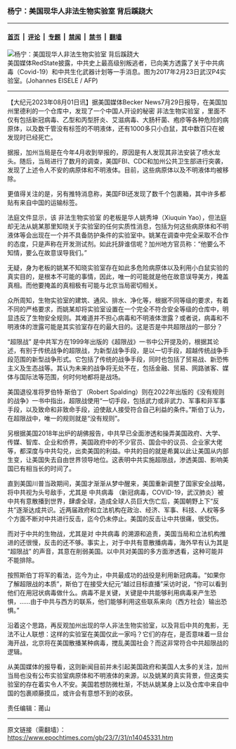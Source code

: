 ### 杨宁：美国现华人非法生物实验室 背后蹊跷大

---

#### [首页](../../../..?n14045331) &nbsp;|&nbsp; [评论](../../../../../epoch-comment?n14045331) &nbsp;|&nbsp; [专题](../../../../../epoch-special?n14045331) &nbsp;|&nbsp; [禁闻](../../../../../epoch-news?n14045331) &nbsp;|&nbsp; [禁书](../../../../../books?n14045331) &nbsp;|&nbsp; [翻墙](https://github.com/gfw-breaker/nogfw/blob/master/README.md?n14045331)


<div><img alt="杨宁：美国现华人非法生物实验室 背后蹊跷大" class="attachment-djy_600_400 size-djy_600_400 wp-post-image" src="https://i.epochtimes.com/assets/uploads/2021/06/id13005000-000_LY8TQ-600x400.jpg"/>
<div class="caption">
 美国媒体RedState披露，中共史上最高级别叛逃者，已向美方透露了关于中共病毒（Covid-19）和中共生化武器计划等一手消息。图为2017年2月23日武汉P4实验室。(Johannes EISELE / AFP)
</div></div><hr/><div class="post_content" id="artbody" itemprop="articleBody">
 <!-- article content begin -->
 <p>
  【大纪元2023年08月01日讯】据美国媒体Becker News7月29日报导，在美国加州里德利的一个仓库中，发现了一个中国人开设的秘密
  <ok href="https://www.epochtimes.com/gb/tag/%E9%9D%9E%E6%B3%95%E7%94%9F%E7%89%A9%E5%AE%9E%E9%AA%8C%E5%AE%A4.html">
   非法生物实验室
  </ok>
  ，里面不仅有包括新冠病毒、乙型和丙型肝炎、艾滋病毒、大肠杆菌、疱疹等各种危险的病原体，以及数千管没有标签的不明液体，还有1000多只小白鼠，其中数百只在被发现时已经死亡。
 </p>
 <p>
  据报，加州当局是在今年4月收到举报的，原因是有人发现其非法安装了喷水龙头。随后，当局进行了数月的调查，美国FBI、CDC和加州公共卫生部进行突袭，发现了上述令人不安的病原体和不明液体。目前，这些病原体以及不明液体均被移除。
 </p>
 <p>
  更值得关注的是，另有推特消息称，美国FBI还发现了数千个包裹箱，其中许多都贴有来自中国的运输标签。
 </p>
 <p>
  法庭文件显示，该
  <ok href="https://www.epochtimes.com/gb/tag/%E9%9D%9E%E6%B3%95%E7%94%9F%E7%89%A9%E5%AE%9E%E9%AA%8C%E5%AE%A4.html">
   非法生物实验室
  </ok>
  的老板是华人姚秀坤（Xiuquin Yao），但法庭却无法从姚某那里知晓关于实验室的任何实质性消息，包括为何这些病原体和不明液体等会出现在一个并不具备防护条件的实验室中。姚某在调查中完全采取不合作的态度，只是声称在开发测试剂。如此托辞谁信呢？加州地方官员称：“他要么不知情，要么在故意误导我们。”
 </p>
 <p>
  无疑，身为老板的姚某不知晓实验室存在如此多危险病原体以及利用小白鼠实验的真实目的，是根本不可能的事情，因此，唯一的可能就是他在故意误导美方，掩盖真相。而他要掩盖的真相极有可能与北京当局密切相关。
 </p>
 <p>
  众所周知，生物实验室的建筑、通风、排水、净化等，根据不同等级的要求，有着不同的严格要求，而姚某却将实验室设置在一个完全不符合安全等级的仓库中，明显违反了生物安全规则。其难道并不担心病毒和不明液体泄露？或者说，病毒和不明液体的泄露可能是其实验室存在的最大目的。这是否是中共超限战的一部分？
 </p>
 <p>
  <ok href="https://www.epochtimes.com/gb/tag/%E2%80%9C%E8%B6%85%E9%99%90%E6%88%98%E2%80%9D.html">
   “超限战”
  </ok>
  是中共军方在1999年出版的《超限战》一书中公开提及的，根据其论述，有别于传统战争的超限战，为新型战争手段，是以一切手段，超越传统战争手段范围的新型战争形式。它包括了传统的战争手段，同时也包括了贸易战、新恐怖主义及生态战等。其认为未来的战争将无处不在，包括金融、贸易、网路骇客、媒体与国际法等范围，何时何地都将是战场。
 </p>
 <p>
  美国退役准将罗伯特‧斯伯丁（Robert Spalding）则在2022年出版的《没有规则的战争》一书中指出，超限战使用“一切手段，包括武力或非武力、军事和非军事手段，以及致命和非致命手段，迫使敌人接受符合自己利益的条件。”斯伯丁认为，在超限战中，唯一的规则就是“没有规则”。
 </p>
 <p>
  另根据美国2018年出炉的胡佛报告，中共早已全面渗透和操弄美国政府、大学、传媒、智库、企业和侨界，美国政府中的不少官员、国会中的议员、企业家大佬等，都深度与中共勾兑，出卖美国的利益。中共的目的就是希冀以此让美国从内部生变，让美国失去自由世界领导地位。这表明中共实施超限战，渗透美国、影响美国已有相当长的时间了。
 </p>
 <p>
  直到美国川普当政期间，美国才渐渐从梦中醒来，美国重新调整了国家安全战略，将中共视为头号敌手，尤其是
  <ok href="https://www.epochtimes.com/gb/tag/%E4%B8%AD%E5%85%B1%E7%97%85%E6%AF%92.html">
   中共病毒
  </ok>
  （新冠病毒，COVID-19，武汉肺炎）被中共有意散播到世界，肆虐全球，造成全球人员巨大伤亡后，美国朝野上下“反共”逐渐达成共识。近两届政府和立法机构在政治、经济、军事、科技、人权等多个方面不断对中共进行反击，迄今仍未停止。美国的反击让中共很痛，很受伤。
 </p>
 <p>
  而对于中共的生物战，尤其是对
  <ok href="https://www.epochtimes.com/gb/tag/%E4%B8%AD%E5%85%B1%E7%97%85%E6%AF%92.html">
   中共病毒
  </ok>
  的溯源和追责，美国当局和立法机构推进的还很慢，反击的还不够。事实上，对于中共有意散播病毒，海外早有认为其是
  <ok href="https://www.epochtimes.com/gb/tag/%E2%80%9C%E8%B6%85%E9%99%90%E6%88%98%E2%80%9D.html">
   “超限战”
  </ok>
  的声音，其意在削弱美国。以中共对美国的多方面渗透看，这种可能并不能排除。
 </p>
 <p>
  按照斯伯丁将军的看法，迄今为止，中共最成功的战役是利用新冠病毒。“如果你了解超限战的本质”，斯伯丁在接受大纪元“越过目标直播”采访时说，“你可以看到他们在用冠状病毒做什么。病毒不是关键，关键是中共能够利用病毒来产生恐惧，……由于中共与西方的联系，他们能够利用这些联系来向（西方社会）输出恐惧。”
 </p>
 <p>
  沿着这个思路，再反观加州出现的华人非法生物实验室，以及背后中共的鬼影，无法不让人联想：这样的实验室在美国仅此一家吗？它们的存在，是否意味着一旦台海开战，北京将在美国散播某种病毒，搅乱美国社会？而这非常符合中共超限战的逻辑。
 </p>
 <p>
  从美国媒体的报导看，这则新闻目前并未引起美国政府和美国人太多的关注，加州当局也没有公布实验室病原体和不明液体的来源，以及姚某的真实背景，但这类实验室的存在着实令人不安。美国若想防微杜渐，不妨从姚某身上以及仓库中来自中国的包裹顺藤摸瓜，或许会有意想不到的收获。
 </p>
 <p>
  责任编辑：莆山
 </p>
 <!-- article content end -->
 <div id="below_article_ad">
 </div>
</div>


---

原文链接（需翻墙）：https://www.epochtimes.com/gb/23/7/31/n14045331.htm